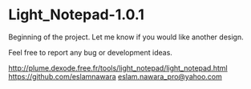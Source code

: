 # Light_Notepad-1.0.1

Beginning of the project. Let me know if you would like another design.

Feel free to report any bug or development ideas.

http://plume.dexode.free.fr/tools/light_notepad/light_notepad.html
https://github.com/eslamnawara
eslam.nawara_pro@yahoo.com
